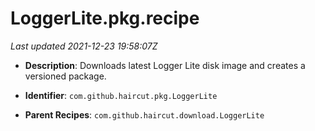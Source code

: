 # LoggerLite.pkg.recipe

_Last updated 2021-12-23 19:58:07Z_

- **Description**: Downloads latest Logger Lite disk image and creates a versioned package.

- **Identifier**: `com.github.haircut.pkg.LoggerLite`

- **Parent Recipes**: `com.github.haircut.download.LoggerLite`
